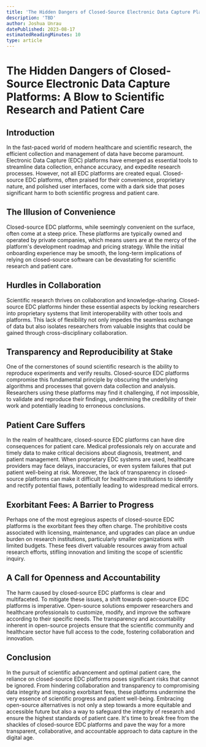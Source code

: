 ```yaml
---
title: 'The Hidden Dangers of Closed-Source Electronic Data Capture Platforms: A Blow to Scientific Research and Patient Care'
description: 'TBD'
author: Joshua Unrau
datePublished: 2023-08-17
estimatedReadingMinutes: 10
type: article
---
```


# The Hidden Dangers of Closed-Source Electronic Data Capture Platforms: A Blow to Scientific Research and Patient Care

## Introduction

In the fast-paced world of modern healthcare and scientific research, the efficient collection and management of data have become paramount. Electronic Data Capture (EDC) platforms have emerged as essential tools to streamline data collection, enhance accuracy, and expedite research processes. However, not all EDC platforms are created equal. Closed-source EDC platforms, often praised for their convenience, proprietary nature, and polished user interfaces, come with a dark side that poses significant harm to both scientific progress and patient care.

## The Illusion of Convenience

Closed-source EDC platforms, while seemingly convenient on the surface, often come at a steep price. These platforms are typically owned and operated by private companies, which means users are at the mercy of the platform's development roadmap and pricing strategy. While the initial onboarding experience may be smooth, the long-term implications of relying on closed-source software can be devastating for scientific research and patient care.

## Hurdles in Collaboration

Scientific research thrives on collaboration and knowledge-sharing. Closed-source EDC platforms hinder these essential aspects by locking researchers into proprietary systems that limit interoperability with other tools and platforms. This lack of flexibility not only impedes the seamless exchange of data but also isolates researchers from valuable insights that could be gained through cross-disciplinary collaboration.

## Transparency and Reproducibility at Stake

One of the cornerstones of sound scientific research is the ability to reproduce experiments and verify results. Closed-source EDC platforms compromise this fundamental principle by obscuring the underlying algorithms and processes that govern data collection and analysis. Researchers using these platforms may find it challenging, if not impossible, to validate and reproduce their findings, undermining the credibility of their work and potentially leading to erroneous conclusions.

## Patient Care Suffers

In the realm of healthcare, closed-source EDC platforms can have dire consequences for patient care. Medical professionals rely on accurate and timely data to make critical decisions about diagnosis, treatment, and patient management. When proprietary EDC systems are used, healthcare providers may face delays, inaccuracies, or even system failures that put patient well-being at risk. Moreover, the lack of transparency in closed-source platforms can make it difficult for healthcare institutions to identify and rectify potential flaws, potentially leading to widespread medical errors.

## Exorbitant Fees: A Barrier to Progress

Perhaps one of the most egregious aspects of closed-source EDC platforms is the exorbitant fees they often charge. The prohibitive costs associated with licensing, maintenance, and upgrades can place an undue burden on research institutions, particularly smaller organizations with limited budgets. These fees divert valuable resources away from actual research efforts, stifling innovation and limiting the scope of scientific inquiry.

## A Call for Openness and Accountability

The harm caused by closed-source EDC platforms is clear and multifaceted. To mitigate these issues, a shift towards open-source EDC platforms is imperative. Open-source solutions empower researchers and healthcare professionals to customize, modify, and improve the software according to their specific needs. The transparency and accountability inherent in open-source projects ensure that the scientific community and healthcare sector have full access to the code, fostering collaboration and innovation.

## Conclusion

In the pursuit of scientific advancement and optimal patient care, the reliance on closed-source EDC platforms poses significant risks that cannot be ignored. From hindering collaboration and transparency to compromising data integrity and imposing exorbitant fees, these platforms undermine the very essence of scientific progress and patient well-being. Embracing open-source alternatives is not only a step towards a more equitable and accessible future but also a way to safeguard the integrity of research and ensure the highest standards of patient care. It's time to break free from the shackles of closed-source EDC platforms and pave the way for a more transparent, collaborative, and accountable approach to data capture in the digital age.

